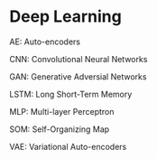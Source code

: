# Deep Learning

AE: Auto-encoders

CNN: Convolutional Neural Networks

GAN: Generative Adversial Networks

LSTM: Long Short-Term Memory

MLP: Multi-layer Perceptron

SOM: Self-Organizing Map

VAE: Variational Auto-encoders